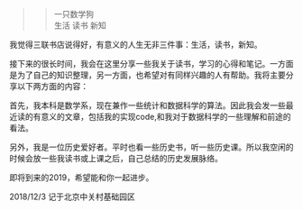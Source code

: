 > >  一只数学狗  
> > 生活  读书  新知

我觉得三联书店说得好，有意义的人生无非三件事：生活，读书，新知。

接下来的很长时间，我会在这里分享一些我关于读书，学习的心得和笔记。一方面是为了自己的知识整理，另一方面，也希望对有同样兴趣的人有帮助。我将主要分享以下两方面的内容：

首先，我本科是数学系，现在兼作一些统计和数据科学的算法。因此我会发一些最近读的有意义的文章，包括我的实现code,和我对于数据科学的一些理解和前途的看法。

另外，我是一位历史爱好者。平时也看一些历史书，听一些历史课。所以我空闲的时候会放一些我读书或上课之后，自己总结的历史发展脉络。

即将到来的2019，希望能和你一起进步。

2018/12/3 记于北京中关村基础园区